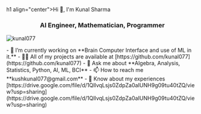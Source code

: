 h1 align="center">Hi 👋, I'm Kunal Sharma</h1>
<h3 align="center">AI Engineer, Mathematician, Programmer</h3>
<p align="left"> <img src="https://komarev.com/ghpvc/?username=kunal077&label=Profile%20views&color=0e75b6&style=flat" alt="kunal077" /> </p>
- 🔭 I’m currently working on **Brain Computer Interface and use of ML in it.**
- 👨‍💻 All of my projects are available at [https://github.com/kunal077](https://github.com/kunal077)
- 💬 Ask me about **Algebra, Analysis, Statistics, Python, AI, ML, BCI**
- 📫 How to reach me **kushkunal077@gmail.com**
- 📄 Know about my experiences [https://drive.google.com/file/d/1QlIvqLsjs0ZdpZa0aIUNH9g09tu40tZQ/view?usp=sharing](https://drive.google.com/file/d/1QlIvqLsjs0ZdpZa0aIUNH9g09tu40tZQ/view?usp=sharing)
